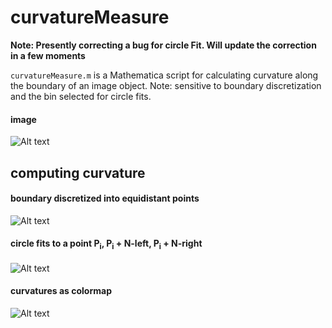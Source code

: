 # curvatureMeasure

**Note: Presently correcting a bug for circle Fit. Will update the correction in a few moments**

`curvatureMeasure.m` is a Mathematica script for calculating curvature along the boundary of an image object. Note: sensitive to boundary discretization and the bin selected for circle fits.  

#### image

![Alt text](https://github.com/alihashmiii/curvatureMeasure/blob/master/for%20ReadMe/inputImage.png)

## computing curvature


#### boundary discretized into equidistant points

![Alt text](https://github.com/alihashmiii/curvatureMeasure/blob/master/for%20ReadMe/mesh.png)

#### circle fits to a point P<sub>i</sub>, P<sub>i</sub> + N-left, P<sub>i</sub> + N-right

![Alt text](https://github.com/alihashmiii/curvatureMeasure/blob/master/for%20ReadMe/curvatureFitstoShape_cropped.png)

#### curvatures as colormap

![Alt text](https://github.com/alihashmiii/curvatureMeasure/blob/master/for%20ReadMe/curvatureFinal.png)
